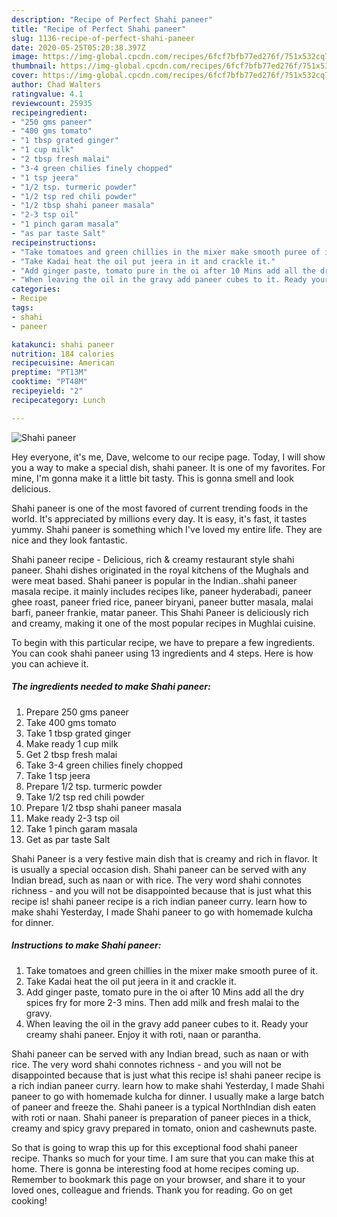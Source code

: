 ```yaml
---
description: "Recipe of Perfect Shahi paneer"
title: "Recipe of Perfect Shahi paneer"
slug: 1136-recipe-of-perfect-shahi-paneer
date: 2020-05-25T05:20:38.397Z
image: https://img-global.cpcdn.com/recipes/6fcf7bfb77ed276f/751x532cq70/shahi-paneer-recipe-main-photo.jpg
thumbnail: https://img-global.cpcdn.com/recipes/6fcf7bfb77ed276f/751x532cq70/shahi-paneer-recipe-main-photo.jpg
cover: https://img-global.cpcdn.com/recipes/6fcf7bfb77ed276f/751x532cq70/shahi-paneer-recipe-main-photo.jpg
author: Chad Walters
ratingvalue: 4.1
reviewcount: 25935
recipeingredient:
- "250 gms paneer"
- "400 gms tomato"
- "1 tbsp grated ginger"
- "1 cup milk"
- "2 tbsp fresh malai"
- "3-4 green chilies finely chopped"
- "1 tsp jeera"
- "1/2 tsp. turmeric powder"
- "1/2 tsp red chili powder"
- "1/2 tbsp shahi paneer masala"
- "2-3 tsp oil"
- "1 pinch garam masala"
- "as par taste Salt"
recipeinstructions:
- "Take tomatoes and green chillies in the mixer make smooth puree of it."
- "Take Kadai heat the oil put jeera in it and crackle it."
- "Add ginger paste, tomato pure in the oi after 10 Mins add all the dry spices fry for more 2-3 mins. Then add milk and fresh malai to the gravy."
- "When leaving the oil in the gravy add paneer cubes to it. Ready your creamy shahi paneer. Enjoy it with roti, naan or parantha."
categories:
- Recipe
tags:
- shahi
- paneer

katakunci: shahi paneer 
nutrition: 184 calories
recipecuisine: American
preptime: "PT13M"
cooktime: "PT48M"
recipeyield: "2"
recipecategory: Lunch

---
```



![Shahi paneer](https://img-global.cpcdn.com/recipes/6fcf7bfb77ed276f/751x532cq70/shahi-paneer-recipe-main-photo.jpg)

Hey everyone, it's me, Dave, welcome to our recipe page. Today, I will show you a way to make a special dish, shahi paneer. It is one of my favorites. For mine, I'm gonna make it a little bit tasty. This is gonna smell and look delicious.

Shahi paneer is one of the most favored of current trending foods in the world. It's appreciated by millions every day. It is easy, it's fast, it tastes yummy. Shahi paneer is something which I've loved my entire life. They are nice and they look fantastic.

Shahi paneer recipe - Delicious, rich &amp; creamy restaurant style shahi paneer. Shahi dishes originated in the royal kitchens of the Mughals and were meat based. Shahi paneer is popular in the Indian..shahi paneer masala recipe. it mainly includes recipes like, paneer hyderabadi, paneer ghee roast, paneer fried rice, paneer biryani, paneer butter masala, malai barfi, paneer frankie, matar paneer. This Shahi Paneer is deliciously rich and creamy, making it one of the most popular recipes in Mughlai cuisine.


To begin with this particular recipe, we have to prepare a few ingredients. You can cook shahi paneer using 13 ingredients and 4 steps. Here is how you can achieve it.

<!--inarticleads1-->

##### The ingredients needed to make Shahi paneer:

1. Prepare 250 gms paneer
1. Take 400 gms tomato
1. Take 1 tbsp grated ginger
1. Make ready 1 cup milk
1. Get 2 tbsp fresh malai
1. Take 3-4 green chilies finely chopped
1. Take 1 tsp jeera
1. Prepare 1/2 tsp. turmeric powder
1. Take 1/2 tsp red chili powder
1. Prepare 1/2 tbsp shahi paneer masala
1. Make ready 2-3 tsp oil
1. Take 1 pinch garam masala
1. Get as par taste Salt


Shahi Paneer is a very festive main dish that is creamy and rich in flavor. It is usually a special occasion dish. Shahi paneer can be served with any Indian bread, such as naan or with rice. The very word shahi connotes richness - and you will not be disappointed because that is just what this recipe is! shahi paneer recipe is a rich indian paneer curry. learn how to make shahi Yesterday, I made Shahi paneer to go with homemade kulcha for dinner. 

<!--inarticleads2-->

##### Instructions to make Shahi paneer:

1. Take tomatoes and green chillies in the mixer make smooth puree of it.
1. Take Kadai heat the oil put jeera in it and crackle it.
1. Add ginger paste, tomato pure in the oi after 10 Mins add all the dry spices fry for more 2-3 mins. Then add milk and fresh malai to the gravy.
1. When leaving the oil in the gravy add paneer cubes to it. Ready your creamy shahi paneer. Enjoy it with roti, naan or parantha.


Shahi paneer can be served with any Indian bread, such as naan or with rice. The very word shahi connotes richness - and you will not be disappointed because that is just what this recipe is! shahi paneer recipe is a rich indian paneer curry. learn how to make shahi Yesterday, I made Shahi paneer to go with homemade kulcha for dinner. I usually make a large batch of paneer and freeze the. Shahi paneer is a typical NorthIndian dish eaten with roti or naan. Shahi paneer is preparation of paneer pieces in a thick, creamy and spicy gravy prepared in tomato, onion and cashewnuts paste. 

So that is going to wrap this up for this exceptional food shahi paneer recipe. Thanks so much for your time. I am sure that you can make this at home. There is gonna be interesting food at home recipes coming up. Remember to bookmark this page on your browser, and share it to your loved ones, colleague and friends. Thank you for reading. Go on get cooking!
